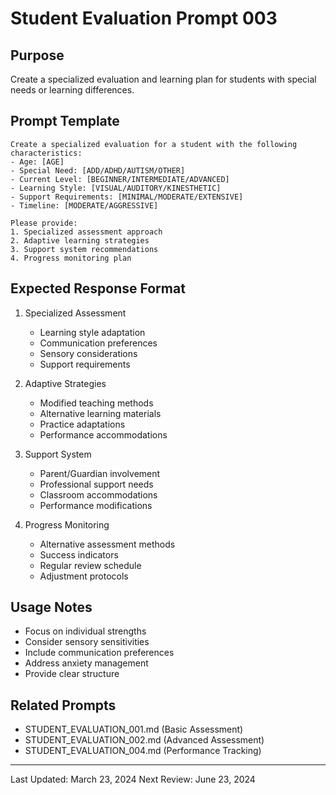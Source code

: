 # Student Evaluation Prompt 003

## Purpose
Create a specialized evaluation and learning plan for students with special needs or learning differences.

## Prompt Template
```
Create a specialized evaluation for a student with the following characteristics:
- Age: [AGE]
- Special Need: [ADD/ADHD/AUTISM/OTHER]
- Current Level: [BEGINNER/INTERMEDIATE/ADVANCED]
- Learning Style: [VISUAL/AUDITORY/KINESTHETIC]
- Support Requirements: [MINIMAL/MODERATE/EXTENSIVE]
- Timeline: [MODERATE/AGGRESSIVE]

Please provide:
1. Specialized assessment approach
2. Adaptive learning strategies
3. Support system recommendations
4. Progress monitoring plan
```

## Expected Response Format
1. Specialized Assessment
   - Learning style adaptation
   - Communication preferences
   - Sensory considerations
   - Support requirements

2. Adaptive Strategies
   - Modified teaching methods
   - Alternative learning materials
   - Practice adaptations
   - Performance accommodations

3. Support System
   - Parent/Guardian involvement
   - Professional support needs
   - Classroom accommodations
   - Performance modifications

4. Progress Monitoring
   - Alternative assessment methods
   - Success indicators
   - Regular review schedule
   - Adjustment protocols

## Usage Notes
- Focus on individual strengths
- Consider sensory sensitivities
- Include communication preferences
- Address anxiety management
- Provide clear structure

## Related Prompts
- STUDENT_EVALUATION_001.md (Basic Assessment)
- STUDENT_EVALUATION_002.md (Advanced Assessment)
- STUDENT_EVALUATION_004.md (Performance Tracking)

---
Last Updated: March 23, 2024
Next Review: June 23, 2024 